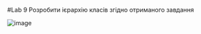 #Lab 9
Розробити ієрархію класів згідно отриманого завдання

![image](https://user-images.githubusercontent.com/93307708/176652833-45ae7e7a-db8a-4bc9-a89d-c4ae9b3bec57.png)
